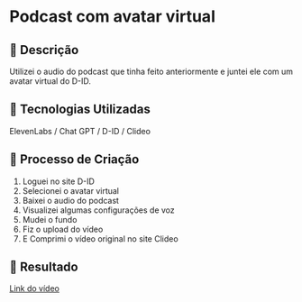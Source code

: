 # Podcast com avatar virtual

## 📒 Descrição
Utilizei o audio do podcast que tinha feito anteriormente e juntei ele com um avatar virtual do D-ID.

## 🤖 Tecnologias Utilizadas
ElevenLabs
 / Chat GPT
 / D-ID
 / Clideo



## 🧐 Processo de Criação
1) Loguei no site D-ID
2) Selecionei o avatar virtual 
3) Baixei o audio do podcast
4) Visualizei algumas configurações de voz
5) Mudei o fundo
6) Fiz o upload do vídeo
7) E Comprimi o vídeo original no site Clideo

## 🚀 Resultado
[Link do vídeo](https://github.com/MPGoncalves29/lab-natty-or-not/blob/main/Avatar_Virtual_do_Podcast.mp4)



